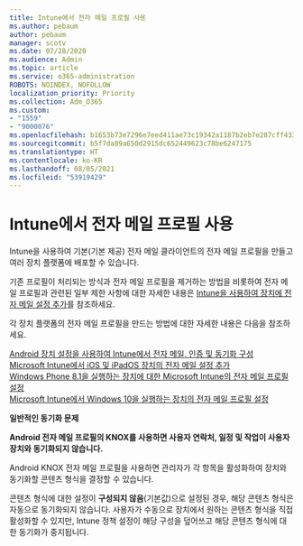 ```yaml
---
title: Intune에서 전자 메일 프로필 사용
ms.author: pebaum
author: pebaum
manager: scotv
ms.date: 07/28/2020
ms.audience: Admin
ms.topic: article
ms.service: o365-administration
ROBOTS: NOINDEX, NOFOLLOW
localization_priority: Priority
ms.collection: Adm_O365
ms.custom:
- "1559"
- "9000076"
ms.openlocfilehash: b1653b73e7296e7eed411ae73c19342a1187b2eb7e287cff4339ea0ca32d75c1
ms.sourcegitcommit: b5f7da89a650d2915dc652449623c78be6247175
ms.translationtype: HT
ms.contentlocale: ko-KR
ms.lasthandoff: 08/05/2021
ms.locfileid: "53919429"
---
```

# <a name="using-email-profiles-with-intune"></a>Intune에서 전자 메일 프로필 사용

Intune을 사용하여 기본(기본 제공) 전자 메일 클라이언트의 전자 메일 프로필을 만들고 여러 장치 플랫폼에 배포할 수 있습니다.

기존 프로필이 처리되는 방식과 전자 메일 프로필을 제거하는 방법을 비롯하여 전자 메일 프로필과 관련된 일부 제한 사항에 대한 자세한 내용은 [Intune을 사용하여 장치에 전자 메일 설정 추가](https://docs.microsoft.com/intune/email-settings-configure)를 참조하세요.

각 장치 플랫폼의 전자 메일 프로필을 만드는 방법에 대한 자세한 내용은 다음을 참조하세요.

[Android 장치 설정을 사용하여 Intune에서 전자 메일, 인증 및 동기화 구성](https://docs.microsoft.com/intune/email-settings-android)  
[Microsoft Intune에서 iOS 및 iPadOS 장치의 전자 메일 설정 추가](https://docs.microsoft.com/intune/email-settings-ios)  
[Windows Phone 8.1을 실행하는 장치에 대한 Microsoft Intune의 전자 메일 프로필 설정](https://docs.microsoft.com/intune/email-settings-windows-phone-8-1)  
[Microsoft Intune에서 Windows 10을 실행하는 장치의 전자 메일 프로필 설정](https://docs.microsoft.com/intune/email-settings-windows-10)

**일반적인 동기화 문제**

**Android 전자 메일 프로필의 KNOX를 사용하면 사용자 연락처, 일정 및 작업이 사용자 장치와 동기화되지 않습니다.**

Android KNOX 전자 메일 프로필을 사용하면 관리자가 각 항목을 활성화하여 장치와 동기화할 콘텐츠 형식을 결정할 수 있습니다.

콘텐츠 형식에 대한 설정이 **구성되지 않음**(기본값)으로 설정된 경우, 해당 콘텐츠 형식은 자동으로 동기화되지 않습니다. 사용자가 수동으로 장치에서 원하는 콘텐츠 형식을 직접 활성화할 수 있지만, Intune 정책 설정이 해당 구성을 덮어쓰고 해당 콘텐츠 형식에 대한 동기화가 중지됩니다.

